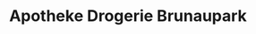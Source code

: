 ---
title: "Apotheke Drogerie Brunaupark"
url: /zuerich/apotheke-drogerie-brunaupark/
shop: Drogerie
---